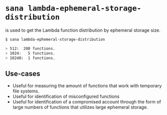 # `sana lambda-ephemeral-storage-distribution`

is used to get the Lambda function distribution by ephemeral storage size.

```sh
$ sana lambda-ephemeral-storage-distribution

> 512:  200 functions.
> 1024:   5 functions.
> 10240:  1 functions.
```

## Use-cases

- Useful for measuring the amount of functions that work with temporary file systems.
- Useful for identification of misconfigured functions
- Useful for identification of a compromised account through the form of large numbers of functions that utilizes large ephemeral storage.
